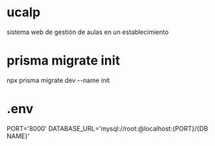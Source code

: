 # ucalp
sistema web de gestión de aulas en un establecimiento

# prisma migrate init
npx prisma migrate dev --name init

# .env
PORT='8000'
DATABASE_URL='mysql://root:@localhost:{PORT}/{DB NAME}'
